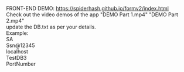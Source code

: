 FRONT-END DEMO: https://spiderhash.github.io/formv2/index.html
<br/>
Check out the video demos of the app "DEMO Part 1.mp4" "DEMO Part 2.mp4"
<br/>
update the DB.txt as per your details.<br/>
Example:<br/>
SA<br/>
Ssn@12345<br/>
localhost<br/>
TestDB3<br/>
PortNumber
